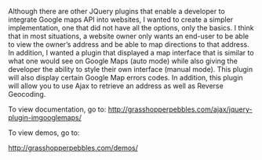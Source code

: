 Although there are other JQuery plugins that enable a developer to integrate Google maps API into websites, I wanted to create a simpler implementation, one that did not have all the options, only the basics. I think that in most situations, a website owner only wants an end-user to be able to view the owner’s address and be able to map directions to that address. In addition, I wanted a plugin that displayed a map interface that is similar to what one would see on Google Maps (auto mode) while also giving the developer the ability to style their own interface (manual mode). This plugin will also display certain Google Map errors codes. In addition, this plugin will allow you to use Ajax to retrieve an address as well as Reverse Geocoding.

To view documentation, go to:
http://grasshopperpebbles.com/ajax/jquery-plugin-imgooglemaps/

To view demos, go to:

http://grasshopperpebbles.com/demos/